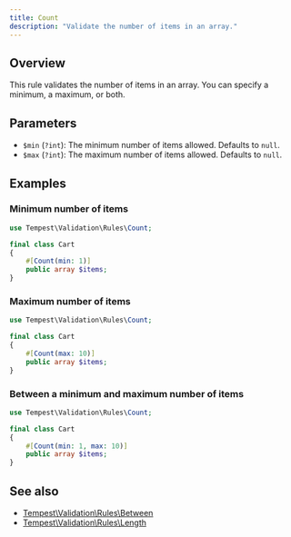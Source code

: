 ```yaml
---
title: Count
description: "Validate the number of items in an array."
---
```


## Overview

This rule validates the number of items in an array. You can specify a minimum, a maximum, or both.

## Parameters

- `$min` (`?int`): The minimum number of items allowed. Defaults to `null`.
- `$max` (`?int`): The maximum number of items allowed. Defaults to `null`.

## Examples

### Minimum number of items

```php
use Tempest\Validation\Rules\Count;

final class Cart
{
    #[Count(min: 1)]
    public array $items;
}
```

### Maximum number of items

```php
use Tempest\Validation\Rules\Count;

final class Cart
{
    #[Count(max: 10)]
    public array $items;
}
```

### Between a minimum and maximum number of items

```php
use Tempest\Validation\Rules\Count;

final class Cart
{
    #[Count(min: 1, max: 10)]
    public array $items;
}
```

## See also

- [Tempest\Validation\Rules\Between](07-between.md)
- [Tempest\Validation\Rules\Length](28-length.md)
